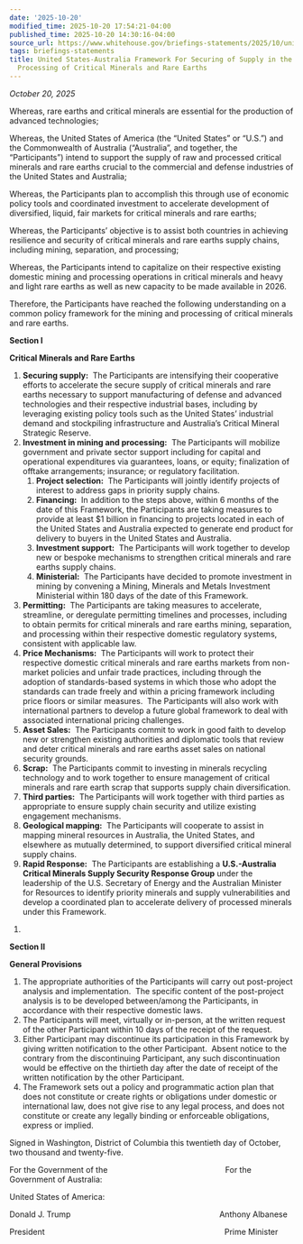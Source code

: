 ```yaml
---
date: '2025-10-20'
modified_time: 2025-10-20 17:54:21-04:00
published_time: 2025-10-20 14:30:16-04:00
source_url: https://www.whitehouse.gov/briefings-statements/2025/10/united-states-australia-framework-for-securing-of-supply-in-the-mining-and-processing-of-critical-minerals-and-rare-earths/
tags: briefings-statements
title: United States-Australia Framework For Securing of Supply in the Mining and
  Processing of Critical Minerals and Rare Earths
---
```

 
*October 20, 2025*

Whereas, rare earths and critical minerals are essential for the
production of advanced technologies;

Whereas, the United States of America (the “United States” or “U.S.”)
and the Commonwealth of Australia (“Australia”, and together, the
“Participants”) intend to support the supply of raw and processed
critical minerals and rare earths crucial to the commercial and defense
industries of the United States and Australia;

Whereas, the Participants plan to accomplish this through use of
economic policy tools and coordinated investment to accelerate
development of diversified, liquid, fair markets for critical minerals
and rare earths;

Whereas, the Participants’ objective is to assist both countries in
achieving resilience and security of critical minerals and rare earths
supply chains, including mining, separation, and processing;

Whereas, the Participants intend to capitalize on their respective
existing domestic mining and processing operations in critical minerals
and heavy and light rare earths as well as new capacity to be made
available in 2026.

Therefore, the Participants have reached the following understanding on
a common policy framework for the mining and processing of critical
minerals and rare earths.

**Section I**

**Critical Minerals and Rare Earths**

1.  **Securing supply:**  The Participants are intensifying their
    cooperative efforts to accelerate the secure supply of critical
    minerals and rare earths necessary to support manufacturing
    of defense and advanced technologies and their respective industrial
    bases, including by leveraging existing policy tools such as the
    United States’ industrial demand and stockpiling infrastructure and
    Australia’s Critical Mineral Strategic Reserve.
2.  **Investment in mining and processing:**  The Participants will
    mobilize government and private sector support including for capital
    and operational expenditures via guarantees, loans, or equity;
    finalization of offtake arrangements; insurance; or regulatory
    facilitation.
    1.  **Project selection:**  The Participants will jointly identify
        projects of interest to address gaps in priority supply chains.
    2.  **Financing:**  In addition to the steps above, within 6 months
        of the date of this Framework, the Participants are taking
        measures to provide at least $1 billion in financing to projects
        located in each of the United States and Australia expected to
        generate end product for delivery to buyers in the United States
        and Australia.
    3.  **Investment support:**  The Participants will work together to
        develop new or bespoke mechanisms to strengthen critical
        minerals and rare earths supply chains.
    4.  **Ministerial:**  The Participants have decided to promote
        investment in mining by convening a Mining, Minerals and Metals
        Investment Ministerial within 180 days of the date of this
        Framework.
3.  **Permitting:**  The Participants are taking measures to accelerate,
    streamline, or deregulate permitting timelines and processes,
    including to obtain permits for critical minerals and rare earths
    mining, separation, and processing within their respective domestic
    regulatory systems, consistent with applicable law.
4.  **Price Mechanisms:**  The Participants will work to protect their
    respective domestic critical minerals and rare earths markets from
    non-market policies and unfair trade practices, including through
    the adoption of standards-based systems in which those who adopt the
    standards can trade freely and within a pricing framework including
    price floors or similar measures.  The Participants will also work
    with international partners to develop a future global framework to
    deal with associated international pricing challenges.
5.  **Asset Sales:**  The Participants commit to work in good faith to
    develop new or strengthen existing authorities and diplomatic tools
    that review and deter critical minerals and rare earths asset sales
    on national security grounds.
6.  **Scrap:**  The Participants commit to investing in minerals
    recycling technology and to work together to ensure management of
    critical minerals and rare earth scrap that supports supply chain
    diversification.
7.  **Third parties:**  The Participants will work together with third
    parties as appropriate to ensure supply chain security and utilize
    existing engagement mechanisms.
8.  **Geological mapping:**  The Participants will cooperate to assist
    in mapping mineral resources in Australia, the United States, and
    elsewhere as mutually determined, to support diversified critical
    mineral supply chains.
9.  **Rapid Response:**  The Participants are establishing a
    **U.S.-Australia Critical Minerals Supply Security Response Group**
    under the leadership of the U.S. Secretary of Energy and the
    Australian Minister for Resources to identify priority minerals and
    supply vulnerabilities and develop a coordinated plan to accelerate
    delivery of processed minerals under this Framework.

<!-- -->

1.  

**Section II**

**General Provisions**

1.  The appropriate authorities of the Participants will carry out
    post-project analysis and implementation.  The specific content of
    the post-project analysis is to be developed between/among the
    Participants, in accordance with their respective domestic laws.
2.  The Participants will meet, virtually or in-person, at the written
    request of the other Participant within 10 days of the receipt of
    the request.
3.  Either Participant may discontinue its participation in this
    Framework by giving written notification to the other Participant.
     Absent notice to the contrary from the discontinuing Participant,
    any such discontinuation would be effective on the thirtieth day
    after the date of receipt of the written notification by the other
    Participant.
4.  The Framework sets out a policy and programmatic action plan that
    does not constitute or create rights or obligations under domestic
    or international law, does not give rise to any legal process, and
    does not constitute or create any legally binding or enforceable
    obligations, express or implied.

Signed in Washington, District of Columbia this twentieth day of
October, two thousand and twenty-five.

For the Government of
the                                                     For the
Government of Australia:

United States of America:

Donald J. Trump                                            
                      Anthony Albanese

President                                                        
                        Prime Minister
